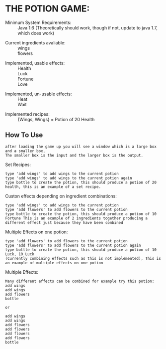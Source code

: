 THE POTION GAME:
================

<dl>
  <dt>Minimum System Requirements:</dt>
  <dd>Java 1.6 (Theoretically should work, though if not, update to java 1.7, which does work)</dd>
</dl>

<dl>
  <dt>Current ingredients avaliable:</dt>
  <dd>wings</dd>
  <dd>flowers</dd>
</dl>

<dl>
  <dt>Implemented, usable effects:</dt>
  <dd>Health</dd>
  <dd>Luck</dd>
  <dd>Fortune</dd>
  <dd>Love</dd>
</dl>

<dl>
  <dt>Implemented, un-usable effects:</dt>
  <dd>Heat</dd>
  <dd>Wait</dd>
</dl>

<dl>
  <dt>Implemented recipes:</dt>
  <dd>{Wings, Wings} = Potion of 20 Health</dd>
</dl>

How To Use
----------

    after loading the game up you will see a window which is a large box and a smaller box,
    The smaller box is the input and the larger box is the output.

Set Recipes:

    type 'add wings' to add wings to the current potion
    type 'add wings' to add wings to the current potion again
    type bottle to create the potion, this should produce a potion of 20 health, this is an example of a set recipe.

Custon effects depending on ingredient combinations:

    type 'add wings' to add wings to the current potion
    type 'add flowers' to add flowers to the current potion
    type bottle to create the potion, this should produce a potion of 10 Fortune This is an example of 2 ingredients together producing a different effect just because they have been combined

Multiple Effects on one potion:

    type 'add flowers' to add flowers to the current potion
    type 'add flowers' to add flowers to the current potion again
    type bottle to create the potion, this should produce a potion of 10 Luck, 10 Luck
    (Currently combining effects such as this is not implemented), This is an example of multiple effects on one potion

Multiple Effects:

    Many different effects can be combined for example try this potion:
    add wings
    add wings
    add flowers
    bottle
	
	or
	
	add wings
    add wings
    add flowers
    add flowers
    add flowers
    add flowers
	bottle
	
